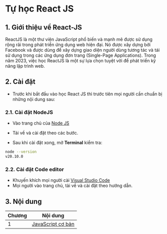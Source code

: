 # Tự học React JS

## 1. Giới thiệu về React-JS

ReactJS là một thư viện JavaScript phổ biến và mạnh mẽ được sử dụng rộng rãi trong phát triển ứng dụng web hiện đại. Nó được xây dựng bởi Facebook và được dùng để xây dựng giao diện người dùng tương tác và tái sử dụng trong các ứng dụng đơn trang (Single-Page Applications). Trong năm 2023, việc học ReactJS là một sự lựa chọn tuyệt vời để phát triển kỹ năng lập trình web.

## 2. Cài đặt

- Trước khi bắt đầu vào học React JS thì trước tiên mọi người cần chuẩn bị những nội dung sau:

### 2.1. Cài đặt NodeJS

- Vào trang chủ của [Node JS](https://nodejs.org/en)

<!-- ![Node download](img/nodejs.png) -->

- Tải về và cài đặt theo các bước.

- Sau khi cài đặt xong, mở **Terminal** kiểm tra:

```sh
node --version
v20.10.0
```

### 2.2. Cài đặt Code editor

- Khuyến khích mọi người cài [Visual Studio Code](https://code.visualstudio.com/)
- Mọi người vào trang chủ, tải về và cài đặt theo hướng dẫn.

## 3. Nội dung

| Chương | Nội dung                                     |
| ------ | -------------------------------------------- |
| 1      | [JavaScript cơ bản ](./chapter-01/readme.md) |
